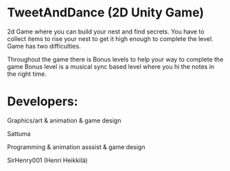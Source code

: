 # TweetAndDance (2D Unity Game)
2d Game where you can build your nest and find secrets. You have to collect items
to rise your nest to get it high enough to complete the level. Game has two difficulties.

Throughout the game there is Bonus levels to help your way to complete the game
Bonus level is a musical sync based level where you hi the notes in the right time.

# Developers:

Graphics/art & animation & game design

Sattuma

Programming & animation asssist & game design


SirHenry001 (Henri Heikkilä)
